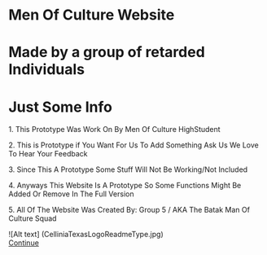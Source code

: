 # Men Of Culture Website
# Made by a group of retarded Individuals
<h1> Just Some Info</h1>
<p>1. This Prototype Was Work On By Men Of Culture HighStudent</p>
<p>2. This is Prototype if You Want For Us To Add Something Ask Us We Love To Hear Your Feedback</p>
<p> 3. Since This A Prototype Some Stuff Will Not Be Working/Not Included</p>
<p> 4. Anyways This Website Is A Prototype So Some Functions Might Be Added Or Remove In The Full Version</p>
<p>5. All Of The Website Was Created By: Group 5 / AKA The Batak Man Of Culture Squad </p>
![Alt text] (CelliniaTexasLogoReadmeType.jpg)
<div><a href="#" class=".approve" onclick="location.href='NewMainHub.html'">Continue</a></div>
